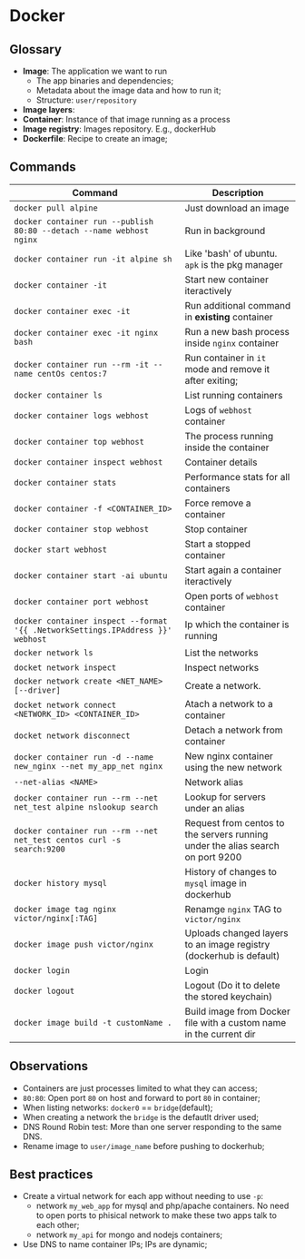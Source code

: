 # Docker

## Glossary
- **Image**: The application we want to run
	- The app binaries and dependencies;
	- Metadata about the image data and how to run it;
	- Structure: `user/repository`
- **Image layers**: 
- **Container**: Instance of that image running as a process
- **Image registry**: Images repository. E.g., dockerHub
- **Dockerfile**: Recipe to create an image;

## Commands
Command | Description
---|---
`docker pull alpine` | Just download an image
`docker container run --publish 80:80 --detach --name webhost nginx` | Run in background
`docker container run -it alpine sh` | Like 'bash' of ubuntu. `apk` is the pkg manager
`docker container -it` | Start new container iteractively
`docker container exec -it` | Run additional command in **existing** container
`docker container exec -it nginx bash` | Run a new bash process inside `nginx` container
`docker container run --rm -it --name centOs centos:7` | Run container in `it` mode and remove it after exiting;
`docker container ls` | List running containers
`docker container logs webhost` | Logs of `webhost` container
`docker container top webhost` | The process running inside the container
`docker container inspect webhost` | Container details
`docker container stats` | Performance stats for all containers
`docker container -f <CONTAINER_ID>` | Force remove a container
`docker container stop webhost` | Stop container
`docker start webhost` | Start a stopped container
`docker container start -ai ubuntu` | Start again a container iteractively
`docker container port webhost` | Open ports of `webhost` container
`docker container inspect --format '{{ .NetworkSettings.IPAddress }}' webhost` | Ip which the container is running
`docker network ls` | List the networks
`docket network inspect` | Inspect networks
`docker network create <NET_NAME> [--driver]` | Create a network.
`docket network connect <NETWORK_ID> <CONTAINER_ID>` | Atach a network to a container
`docket network disconnect` | Detach a network from container
`docker container run -d --name new_nginx --net my_app_net nginx` | New nginx container using the new network
`--net-alias <NAME>` | Network alias
`docker container run --rm --net net_test alpine nslookup search` | Lookup for servers under an alias
`docker container run --rm --net net_test centos curl -s search:9200` | Request from centos to the servers running under the alias search on port 9200
`docker history mysql` | History of changes to `mysql` image in dockerhub
`docker image tag nginx victor/nginx[:TAG]` | Renamge `nginx` TAG to `victor/nginx`
`docker image push victor/nginx` | Uploads changed layers to an image registry (dockerhub is default)
`docker login` | Login
`docker logout` | Logout (Do it to delete the stored keychain)
`docker image build -t customName .` | Build image from Docker file with a custom name in the current dir



## Observations
- Containers are just processes limited to what they can access;
- `80:80`: Open port `80` on host and forward to port `80` in container;
- When listing networks: `docker0` == `bridge`(default);
- When creating a network the `bridge` is the defautlt driver used;
- DNS Round Robin test: More than one server responding to the same DNS.
- Rename image to `user/image_name` before pushing to dockerhub;

## Best practices
- Create a virtual network for each app without needing to use `-p`:
	- network `my_web_app` for mysql and php/apache containers. No need to open ports to phisical network to make these two apps talk to each other;
	- network `my_api` for mongo and nodejs containers;
- Use DNS to name container IPs; IPs are dynamic;